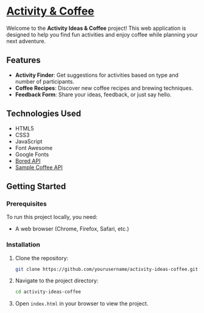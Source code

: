 # [Activity & Coffee](https://activityandcoffee.netlify.app/)

Welcome to the **Activity Ideas & Coffee** project! This web application is designed to help you find fun activities and enjoy coffee while planning your next adventure.

## Features

- **Activity Finder**: Get suggestions for activities based on type and number of participants.
- **Coffee Recipes**: Discover new coffee recipes and brewing techniques.
- **Feedback Form**: Share your ideas, feedback, or just say hello.

## Technologies Used

- HTML5
- CSS3
- JavaScript
- Font Awesome
- Google Fonts
- [Bored API](https://bored-api.appbrewery.com/)
- [Sample Coffee API](https://sampleapis.com/api-list/coffee)

## Getting Started

### Prerequisites

To run this project locally, you need:

- A web browser (Chrome, Firefox, Safari, etc.)

### Installation

1. Clone the repository:

    ```bash
    git clone https://github.com/yourusername/activity-ideas-coffee.git
    ```

2. Navigate to the project directory:

    ```bash
    cd activity-ideas-coffee
    ```

3. Open `index.html` in your browser to view the project.


